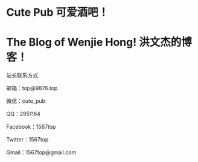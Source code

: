 # Cute Pub 可爱酒吧！
# The Blog of Wenjie Hong! 洪文杰的博客！


站长联系方式
<p>邮箱：top@9876.top</p>
<p>微信：cute_pub</p>
<p>QQ：2951164</p>

<p>Facebook：1567top</p>
<p>Twitter：1567top</p>
<p>Gmail：1567top@gmail.com</p>













